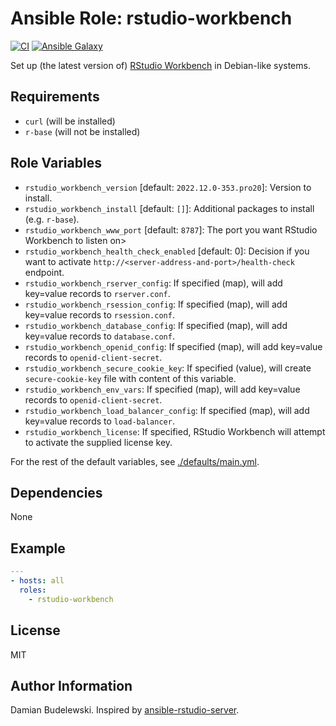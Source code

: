 # Ansible Role: rstudio-workbench

[![CI](https://github.com/Appsilon/ansible-rstudio-workbench/workflows/CI/badge.svg)](https://github.com/Appsilon/ansible-rstudio-workbench/actions/workflows/ci.yml)
[![Ansible Galaxy](https://img.shields.io/badge/ansible--galaxy-appsilon.rstudio_workbench-blue.svg)](https://galaxy.ansible.com/appsilon/rstudio_workbench/)

Set up (the latest version of) [RStudio Workbench](https://www.rstudio.com/products/workbench/) in Debian-like systems.

## Requirements

* `curl` (will be installed)
* `r-base` (will not be installed)

## Role Variables

* `rstudio_workbench_version` [default: `2022.12.0-353.pro20`]: Version to install.
* `rstudio_workbench_install` [default: `[]`]: Additional packages to install (e.g. `r-base`).
* `rstudio_workbench_www_port` [default: `8787`]: The port you want RStudio Workbench to listen on>
* `rstudio_workbench_health_check_enabled` [default: 0]: Decision if you want to activate `http://<server-address-and-port>/health-check` endpoint.
* `rstudio_workbench_rserver_config`: If specified (map), will add key=value records to `rserver.conf`.
* `rstudio_workbench_rsession_config`: If specified (map), will add key=value records to `rsession.conf`.
* `rstudio_workbench_database_config`: If specified (map), will add key=value records to `database.conf`.
* `rstudio_workbench_openid_config`: If specified (map), will add key=value records to `openid-client-secret`.
* `rstudio_workbench_secure_cookie_key`: If specified (value), will create `secure-cookie-key` file with content of this variable.
* `rstudio_workbench_env_vars`: If specified (map), will add key=value records to `openid-client-secret`.
* `rstudio_workbench_load_balancer_config`: If specified (map), will add key=value records to `load-balancer`.
* `rstudio_workbench_license`: If specified, RStudio Workbench will attempt to activate the supplied license key.

For the rest of the default variables, see
[./defaults/main.yml](./defaults/main.yml).

## Dependencies

None

## Example

```yaml
---
- hosts: all
  roles:
    - rstudio-workbench
```

## License

MIT

## Author Information

Damian Budelewski. Inspired by [ansible-rstudio-server](https://github.com/Oefenweb/ansible-rstudio-server).
